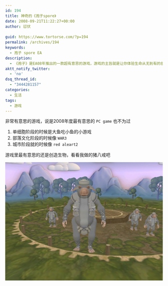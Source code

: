 ```yaml
---
id: 194
title: 神奇的《孢子spore》
date: 2008-09-21T11:22:27+00:00
author: 愆伏

guid: https://www.tortorse.com/?p=194
permalink: /archives/194
keywords:
  - 孢子 spore EA
description:
  - 《孢子》是EA08年推出的一款超有意思的游戏，游戏的主旨就是让你体验生命从无到有的创造过程
aktt_notify_twitter:
  - 'no'
dsq_thread_id:
  - "3444281157"
categories:
  - 生活
tags:
  - 游戏
---
```

非常有意思的游戏，说是2008年度最有意思的 `PC game` 也不为过

1. 单细胞阶段的时候是大鱼吃小鱼的小游戏
2. 部落文化阶段的时候像 `WAR3`
3. 城市阶段就的时候像 `red aleart2`

游戏里最有意思的还是创造生物，看看我做的猪八戒吧

![猪八戒](/wp-content/uploads/2008/09/cre_bajie-0700368d_sml.jpg)
